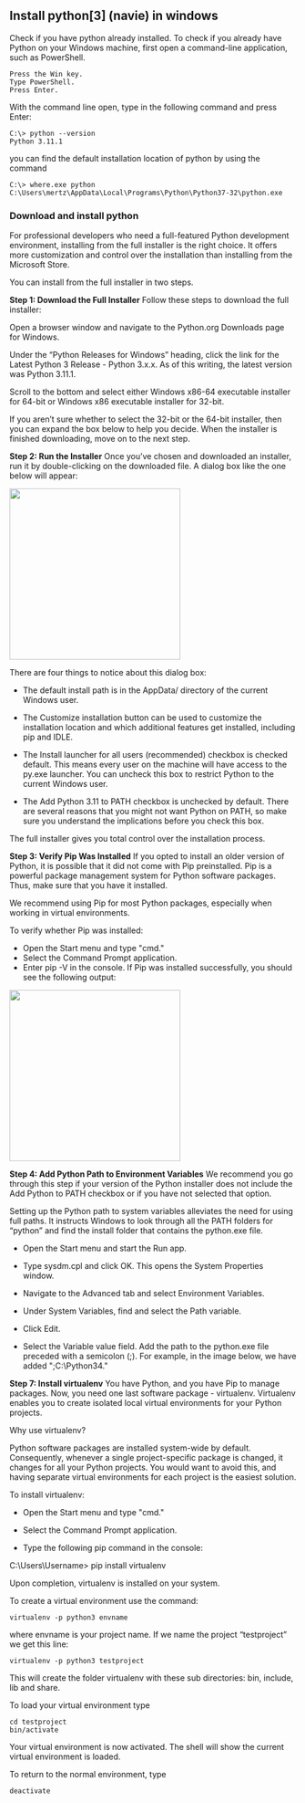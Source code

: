 ## Install python[3] (navie) in windows

Check if you have python already installed. To check if you already have Python on your Windows machine,
first open a command-line application, such as PowerShell.

```
Press the Win key.
Type PowerShell.
Press Enter.
```

With the command line open, type in the following command and press Enter:
```
C:\> python --version
Python 3.11.1
```

you can find the default installation location of python by using the command
```
C:\> where.exe python
C:\Users\mertz\AppData\Local\Programs\Python\Python37-32\python.exe
```
### Download and install python
For professional developers who need a full-featured Python development environment, installing from the full installer is the right choice. It offers more customization and control over the installation than installing from the Microsoft Store.

You can install from the full installer in two steps.

**Step 1: Download the Full Installer**
Follow these steps to download the full installer:

Open a browser window and navigate to the Python.org Downloads page for Windows.

Under the “Python Releases for Windows” heading, click the link for the Latest Python 3 Release - Python 3.x.x. As of this writing, the latest version was Python 3.11.1.

Scroll to the bottom and select either Windows x86-64 executable installer for 64-bit or Windows x86 executable installer for 32-bit.

If you aren’t sure whether to select the 32-bit or the 64-bit installer, then you can expand the box below to help you decide.
When the installer is finished downloading, move on to the next step.

**Step 2: Run the Installer**
Once you’ve chosen and downloaded an installer, run it by double-clicking on the downloaded file. A dialog box like the one below will appear:

<img src="https://files.realpython.com/media/Screen_Shot_2020-07-16_at_11.19.15_AM.6e62bfc6eede.png" width=300 align=center>

There are four things to notice about this dialog box:

* The default install path is in the AppData/ directory of the current Windows user.

* The Customize installation button can be used to customize the installation location and which additional features get installed, including pip and IDLE.

* The Install launcher for all users (recommended) checkbox is checked default. This means every user on the machine will have access to the py.exe launcher. You can uncheck this box to restrict Python to the current Windows user.

* The Add Python 3.11 to PATH checkbox is unchecked by default. There are several reasons that you might not want Python on PATH, so make sure you understand the implications before you check this box.

The full installer gives you total control over the installation process.

**Step 3: Verify Pip Was Installed**
If you opted to install an older version of Python, it is possible that it did not come with Pip preinstalled. Pip is a powerful package management system for Python software packages. Thus, make sure that you have it installed.

We recommend using Pip for most Python packages, especially when working in virtual environments.

To verify whether Pip was installed:

* Open the Start menu and type "cmd."
* Select the Command Prompt application.
* Enter pip -V in the console. If Pip was installed successfully, you should see the following output:

<img src="https://phoenixnap.com/kb/wp-content/uploads/2021/04/verify-pip.png" width=300 align=center>

**Step 4: Add Python Path to Environment Variables**
We recommend you go through this step if your version of the Python installer does not include the Add Python to PATH checkbox or if you have not selected that option.

Setting up the Python path to system variables alleviates the need for using full paths. It instructs Windows to look through all the PATH folders for “python” and find the install folder that contains the python.exe file.

* Open the Start menu and start the Run app.

* Type sysdm.cpl and click OK. This opens the System Properties window.

* Navigate to the Advanced tab and select Environment Variables.

* Under System Variables, find and select the Path variable.

* Click Edit.

* Select the Variable value field. Add the path to the python.exe file preceded with a semicolon (;). For example, in the image below, we have added ";C:\Python34."

**Step 7: Install virtualenv**
You have Python, and you have Pip to manage packages. Now, you need one last software package - virtualenv. Virtualenv enables you to create isolated local virtual environments for your Python projects.

Why use virtualenv?

Python software packages are installed system-wide by default. Consequently, whenever a single project-specific package is changed, it changes for all your Python projects. You would want to avoid this, and having separate virtual environments for each project is the easiest solution.

To install virtualenv:

* Open the Start menu and type "cmd."

* Select the Command Prompt application.

* Type the following pip command in the console:

C:\Users\Username> pip install virtualenv

Upon completion, virtualenv is installed on your system.

To create a virtual environment use the command:
```
virtualenv -p python3 envname
```
where envname is your project name. If we name the project “testproject” we get this line:
```
virtualenv -p python3 testproject
```
This will create the folder virtualenv with these sub directories: bin, include, lib and share.

To load your virtual environment type
```
cd testproject
bin/activate
```
Your virtual environment is now activated.
The shell will show the current virtual environment is loaded.

To return to the normal environment, type
```
deactivate
```
